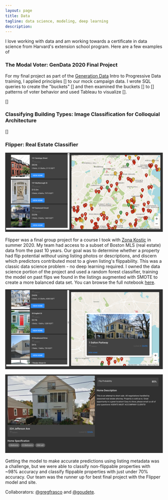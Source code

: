 ```yaml
---
layout: page
title: Data
tagline: data science, modeling, deep learning
description: 
---
```


I love working with data and am working towards a certificate in data science from Harvard's extension school program. Here are a few examples of 

### The Modal Voter: GenData 2020 Final Project

For my final project as part of the [Generation Data](https://www.generationdata.org/) Intro to Progressive Data training, I applied principles [] to our mock campaign data. I wrote SQL queries to create the "buckets" [] and then examined the buckets [] to [] patterns of voter behavior and used Tableau to visualize [].

[]

### Classifying Building Types: Image Classification for Colloquial Architecture

[]

### Flipper: Real Estate Classifier

<p align="center"><img src="../flipper1.png" alt="Flipper" width="600"/></p>

Flipper was a final group project for a course I took with [Zona Kostic](https://www.zonakostic.com/about.html) in summer 2020. My team had access to a subset of Boston MLS (real estate) data from the past 10 years. Our goal was to determine whether a property had flip potential _without_ using listing photos or descriptions, and discern which predictors contributed most to a given listing's flippability. This was a classic data science problem - no deep learning required. I owned the data science portion of the project and used a random forest classifier, training the model on past flips we found in the listings augmented with SMOTE to create a more balanced data set. You can browse the full notebook [here](https://github.com/gregfrasco/real-estate-price-predictions/blob/master/notebooks/basic_model.ipynb).

<p align="center"><img src="../flipper2.png" alt="Flipper" width="600"/></p>
<p align="center"><img src="../flipper3.png" alt="Flipper" width="600"/></p>

Getting the model to make accurate predictions using listing metadata was a challenge, but we were able to classify non-flippable properties with ~98% accuracy and classify flippable properties with just under 70% accuracy. Our team was the runner up for best final project with the Flipper model and site.

Collaborators: [@gregfrasco](https://github.com/gregfrasco) and [@goudete](https://github.com/goudete).
